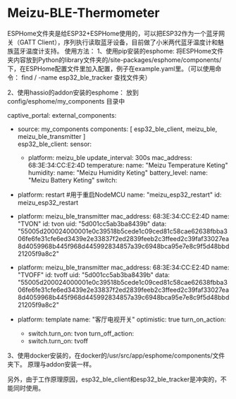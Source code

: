 # Meizu-BLE-Thermometer

ESPHome文件夹是给ESP32+ESPHome使用的，可以把ESP32作为一个蓝牙网关（GATT Client），序列执行读取蓝牙设备，目前做了小米两代蓝牙温度计和魅族蓝牙温度计支持。
使用方法：
1、使用pip安装的esphome:
将ESPHome文件夹内容放到Python的library文件夹的/site-packages/esphome/components/下，在ESPHome配置文件里加入配置，例子在example.yaml里。（可以使用命令： find / -name esp32_ble_tracker 查找文件夹）

2、使用hassio的addon安装的esphome：
放到 config/esphome/my_components 目录中

captive_portal:
external_components:
  - source: my_components
    components: [ esp32_ble_client, meizu_ble, meizu_ble_transmitter ]      
esp32_ble_client:
sensor:   
    - platform: meizu_ble
    update_interval: 300s
    mac_address: 68:3E:34:CC:E2:4D
    temperature:
      name: "Meizu Temperature Keting"
    humidity:
      name: "Meizu Humidity Keting"
    battery_level:
      name: "Meizu Battery Keting"
switch:
  - platform: restart  #用于重启NodeMCU
    name: "meizu_esp32_restart"
    id: meizu_esp32_restart

  - platform: meizu_ble_transmitter
    mac_address: 68:3E:34:CC:E2:4D
    name: "TVON"
    id: tvon
    uid: "5d001cc5ab3ba8439b"
    data: "55005d200024000001e0c39518b5cede1c09ced81c58cae62638fbba306fe6fe31cfe6ed3439e2e33837f2ed2839feeb2c3ffeed2c39faf33027ea8d4059968b445f968d445992834857a39c6948bca95e7e8c9f5d48bbd21205f9a8c2"
  
  - platform: meizu_ble_transmitter
    mac_address: 68:3E:34:CC:E2:4D
    name: "TVOFF"
    id: tvoff
    uid: "5d001cc5ab3ba8439b"
    data: "55005d200024000001e0c39518b5cede1c09ced81c58cae62638fbba306fe6fe31cfe6ed3439e2e33837f2ed2839feeb2c3ffeed2c39faf33027ea8d4059968b445f968d445992834857a39c6948bca95e7e8c9f5d48bbd21205f9a8c2"

  - platform: template
    name: "客厅电视开关"
    optimistic: true
    turn_on_action:
      - switch.turn_on: tvon
    turn_off_action:
      - switch.turn_on: tvoff      
      

3、使用docker安装的，在docker的/usr/src/app/esphome/components/文件夹下。
原理与addon安装一样。

另外，由于工作原理原因，esp32_ble_client和esp32_ble_tracker是冲突的，不能同时使用。
